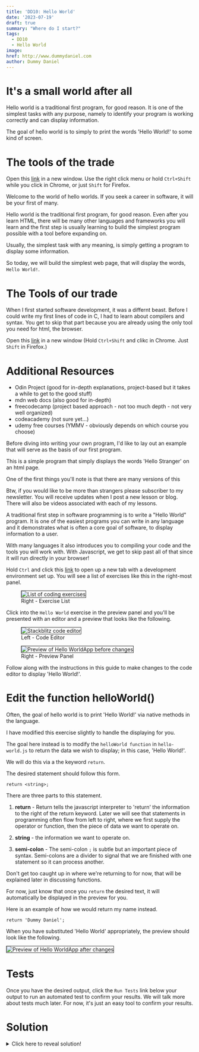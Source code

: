 ```yaml
---
title: 'DD10: Hello World'
date: '2023-07-19'
draft: true
summary: "Where do I start?"
tags:
  - DD10
  - Hello World
image: 
href: http://www.dummydaniel.com
author: Dummy Daniel
---
```

# It's a small world after all
Hello world is a traditional first program, for good reason. It is one of the simplest tasks with any purpose, namely to identify your program is working correctly and can display information.

The goal of hello world is to simply to print the words 'Hello World!' to some kind of screen.

# The tools of the trade
Open this [link](https://stackblitz.com/edit/dd10-exercises?file=hello-world%2Fhello-world.html) in a new window. Use the right click menu or hold `Ctrl+Shift` while you click in Chrome, or just `Shift` for Firefox.





Welcome to the world of hello worlds. If you seek a career in software, it will be your first of many.

Hello world is the traditional first program, for good reason. Even after you learn HTML, there will be many other languages and frameworks you will learn and the first step is usually learning to build the simplest program possible with a tool before expanding on.

Usually, the simplest task with any meaning, is simply getting a program to display some information.

So today, we will build the simplest web page, that will display the words, `Hello World!`.

# The Tools of our trade
When I first started software development, it was a differnt beast. Before I could write my first lines of code in C, I had to learn about compilers and syntax. You get to skip that part because you are already using the only tool you need for html, the browser.

Open this [link](https://stackblitz.com) in a new window (Hold `Ctrl+Shift` and clikc in Chrome. Just `Shift` in Firefox.)

# Additional Resources
- Odin Project (good for in-depth explanations, project-based but it takes a while to get to the good stuff)
- mdn web docs (also good for in-depth)
- freecodecamp (project based approach - not too much depth - not very well organized)
- codeacademy (not sure yet...)
- udemy free courses (YMMV - obviously depends on which course you choose)


Before diving into writing your own program, I'd like to lay out an example that will serve as the basis of our first program.

This is a simple program that simply displays the words 'Hello Stranger' on an html page.

One of the first things you'll note is that there are many versions of this 

Btw, if you would like to be more than strangers please subscriber to my newsletter. You will receive updates when I post a new lesson or blog. There will also be videos associated with each of my lessons.


A traditional first step in software programming is to write a "Hello World" program. It is one of the easiest programs you can write in any language and it demonstrates what is often a core goal of software, to display information to a user.

With many languages it also introduces you to compiling your code and the tools you will work with. With Javascript, we get to skip past all of that since it will run directly in your browser!

Hold `Ctrl` and click this [link](https://stackblitz.com/edit/dd10-exercises?file=hello-world%2Fhello-world.js) to open up a new tab with a development environment set up. You will see a list of exercises like this in the right-most panel.

<figure>
  <img style="border: solid .5px;" src="/assets/preview-panel-exercise-list.png" alt="List of coding exercises" />
  <figcaption>Right - Exercise List</figcaption>
</figure>

Click into the `Hello World` exercise in the preview panel and you'll be presented with an editor and a preview that looks like the following.

<figure>
  <img style="border: solid .5px;" src="/assets/hello-world-js.png" alt="Stackblitz code editor" />
  <figcaption>Left - Code Editor</figcaption>
</figure>

<figure>
  <img style="border: solid .5px;" src="/assets/hello-world-preview.png" alt="Preview of Hello WorldApp before changes" />
  <figcaption>Right - Preview Panel</figcaption>
</figure>

Follow along with the instructions in this guide to make changes to the code editor to display 'Hello World!'.

# Edit the function helloWorld()

Often, the goal of hello world is to print 'Hello World!' via native methods in the language.

I have modified this exercise slightly to handle the displaying for you.

The goal here instead is to modify the `helloWorld function` in `hello-world.js` to return the data we wish to display; in this case, 'Hello World!'.

We will do this via a the keyword `return`.

The desired statement should follow this form.

`return <string>;`

There are three parts to this statement.

1. **return** - Return tells the javascript interpreter to 'return' the information to the right of the return keyword. Later we will see that statements in programming often flow from left to right, where we first supply the operator or function, then the piece of data we want to operate on.

2. **string** - the information we want to operate on.

3. **semi-colon** - The semi-colon `;` is subtle but an important piece of syntax. Semi-colons are a divider to signal that we are finished with one statement so it can process another.

Don't get too caught up in where we're returning to for now, that will be explained later in discussing functions.

For now, just know that once you `return` the desired text, it will automatically be displayed in the preview for you.

Here is an example of how we would return my name instead.

`return 'Dummy Daniel';`

When you have substituted 'Hello World' appropriately, the preview should look like the following.

<img style="border: solid .5px;" src="/assets/hello-world-preview-after.png" alt="Preview of Hello WorldApp after changes" />

 # Tests

 Once you have the desired output, click the `Run Tests` link below your output to run an automated test to confirm your results. We will talk more about tests much later. For now, it's just an easy tool to confirm your results.

 # Solution

<details class="spoiler" style="--hidden: 'Text to be hidden'">
<summary>Click here to reveal solution!</summary>
<pre>
<h1>Hello World!</h1>
</pre> 
</details>